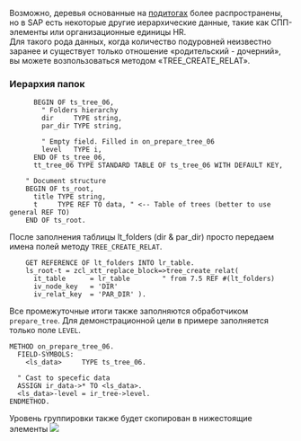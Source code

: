 Возможно, деревья основанные на [подитогах](Example-05-01-Tree-ru.md) более распространены, но в SAP есть некоторые другие иерархические данные, такие как СПП-элементы или организационные единицы HR.<br/>
Для такого рода данных, когда количество подуровней неизвестно заранее и существует только отношение «родительский - дочерний», вы можете возпользоваться методом «TREE_CREATE_RELAT».

### Иерархия папок
```abap
      BEGIN OF ts_tree_06,
        " Folders hierarchy
        dir     TYPE string,
        par_dir TYPE string,
        
        " Empty field. Filled in on_prepare_tree_06
        level   TYPE i,
      END OF ts_tree_06,
      tt_tree_06 TYPE STANDARD TABLE OF ts_tree_06 WITH DEFAULT KEY,

    " Document structure
    BEGIN OF ts_root,
      title TYPE string,
      t     TYPE REF TO data, " <-- Table of trees (better to use general REF TO)
    END OF ts_root.
```

После заполнения таблицы lt_folders (dir & par_dir) просто передаем имена полей методу `TREE_CREATE_RELAT`.
```abap
    GET REFERENCE OF lt_folders INTO lr_table.
    ls_root-t = zcl_xtt_replace_block=>tree_create_relat(
      it_table      = lr_table        " from 7.5 REF #(lt_folders)
      iv_node_key   = 'DIR'
      iv_relat_key  = 'PAR_DIR' ).
```

Все промежуточные итоги также заполняются обработчиком `prepare_tree`. Для демонстрационной цели в примере заполняется только поле `LEVEL`.
```abap
METHOD on_prepare_tree_06.
  FIELD-SYMBOLS:
    <ls_data>     TYPE ts_tree_06.

  " Cast to specefic data
  ASSIGN ir_data->* TO <ls_data>.
  <ls_data>-level = ir_tree->level.
ENDMETHOD.
```

Уровень группировки также будет скопирован в нижестоящие элементы
![](https://raw.githubusercontent.com/wiki/bizhuka/xtt/img/tree_03.png)